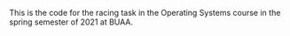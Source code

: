 This is the code for the racing task in the Operating Systems course in the spring semester of 2021 at BUAA.
